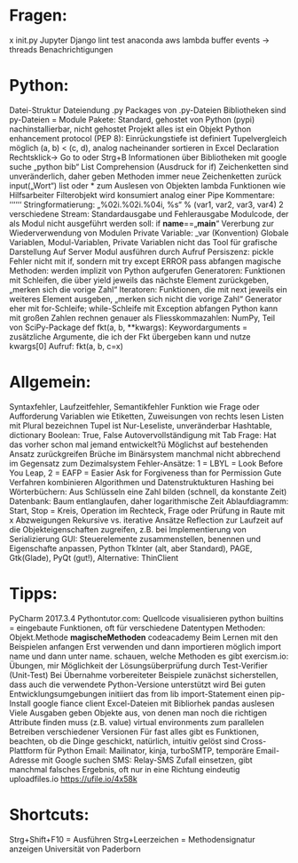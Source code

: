 # Fragen:
x init.py
Jupyter
Django
lint 
test
anaconda
aws lambda
buffer
events -> threads
Benachrichtigungen

# Python:
Datei-Struktur
Dateiendung .py
Packages von .py-Dateien
Bibliotheken sind py-Dateien = Module
Pakete: Standard, gehostet von Python (pypi) nachinstallierbar, nicht gehostet
Projekt
alles ist ein Objekt
Python enhancement protocol (PEP 8): Einrückungstiefe ist definiert
Tupelvergleich möglich (a, b) < (c, d), analog nacheinander sortieren in Excel
Declaration Rechtsklick-> Go to oder Strg+B
Informationen über Bibliotheken mit google suche „python bib“
List Comprehension (Ausdruck for if)
Zeichenketten sind unveränderlich, daher geben Methoden immer neue Zeichenketten zurück
input(„Wort“)
list oder * zum Auslesen von Objekten
lambda Funktionen wie Hilfsarbeiter
Filterobjekt wird konsumiert analog einer Pipe
Kommentare: ‘‘‘‘‘‘
Stringformatierung: „%02i.%02i.%04i, %s“ % (var1, var2, var3, var4)
2 verschiedene Stream: Standardausgabe und Fehlerausgabe
Modulcode, der als Modul nicht ausgeführt werden soll: if __name__==„__main__“
Vererbung zur Wiederverwendung von Modulen
Private Variable: _var (Konvention)
Globale Variablen, Modul-Variablen, Private Variablen
nicht das Tool für grafische Darstellung
Auf Server Modul ausführen durch Aufruf
Persiszenz: pickle
Fehler nicht mit if, sondern mit try except ERROR pass abfangen
magische Methoden: werden implizit von Python aufgerufen
Generatoren: Funktionen mit Schleifen, die über yield jeweils das nächste Element zurückgeben, „merken sich die vorige Zahl“
Iteratoren: Funktionen, die mit next jeweils ein weiteres Element ausgeben, „merken sich nicht die vorige Zahl“
Generator eher mit for-Schleife; while-Schleife mit Exception abfangen
Python kann mit großen Zahlen rechnen
genauer als Fliesskommazahlen: NumPy, Teil von SciPy-Package
def fkt(a, b, **kwargs): Keywordarguments = zusätzliche Argumente, die ich der Fkt übergeben kann und nutze kwargs[0]
Aufruf: fkt(a, b, c=x)

# Allgemein:
Syntaxfehler, Laufzeitfehler, Semantikfehler
Funktion wie Frage oder Aufforderung
Variablen wie Etiketten, Zuweisungen von rechts lesen
Listen mit Plural bezeichnen
Tupel ist Nur-Leseliste, unveränderbar
Hashtable, dictionary 
Boolean: True, False
Autovervollständigung mit Tab
Frage: Hat das vorher schon mal jemand entwickelt?ü
Möglichst auf bestehenden Ansatz zurückgreifen
Brüche im Binärsystem manchmal nicht abbrechend im Gegensatz zum Dezimalsystem
Fehler-Ansätze: 
1 = LBYL = Look Before You Leap, 
2 = EAFP = Easier Ask for Forgiveness than for Permission
Gute Verfahren kombinieren Algorithmen und Datenstruktukturen
Hashing bei Wörterbüchern: Aus Schlüsseln eine Zahl bilden (schnell, da konstante Zeit)
Datenbank: Baum entlanglaufen, daher logarithmische Zeit
Ablaufdiagramm: Start, Stop = Kreis, Operation im Rechteck, Frage oder Prüfung in Raute mit x Abzweigungen
Rekursive vs. iterative Ansätze
Reflection zur Laufzeit auf die Objekteigenschaften zugreifen, z.B. bei Implementierung von Serializierung
GUI: Steuerelemente zusammenstellen, benennen und Eigenschafte anpassen, Python TkInter (alt, aber Standard), PAGE, Gtk(Glade), PyQt (gut!), Alternative: ThinClient


# Tipps:
PyCharm 2017.3.4
Pythontutor.com: Quellcode visualisieren
python builtins = eingebaute Funktionen, oft für verschiedene Datentypen
Methoden: Objekt.Methode
__magischeMethoden__
codeacademy
Beim Lernen mit den Beispielen anfangen
Erst verwenden und dann importieren möglich
import name und dann unter name. schauen, welche Methoden es gibt
exercism.io: Übungen, mir Möglichkeit der Lösungsüberprüfung durch Test-Verifier (Unit-Test)
Bei Übernahme vorbereiteter Beispiele zunächst sicherstellen, dass auch die verwendete Python-Versione unterstützt wird
Bei guten Entwicklungsumgebungen initiiert das from lib import-Statement einen pip-Install
google fiance client
Excel-Dateien mit Bibliorhek pandas auslesen
Viele Ausgaben geben Objekte aus, von denen man noch die richtigen Attribute finden muss (z.B. value)
virtual environments zum parallelen Betreiben verschiedener Versionen
Für fast alles gibt es Funktionen, beachten, ob die Dinge geschickt, natürlich, intuitiv gelöst sind
Cross-Plattform für Python
Email: Mailinator, kinja, turboSMTP, temporäre Email-Adresse mit Google suchen
SMS: Relay-SMS
Zufall einsetzen, gibt manchmal falsches Ergebnis, oft nur in eine Richtung eindeutig
uploadfiles.io
https://ufile.io/4x58k

# Shortcuts:
Strg+Shift+F10 = Ausführen
Strg+Leerzeichen = Methodensignatur anzeigen
Universität von Paderborn
